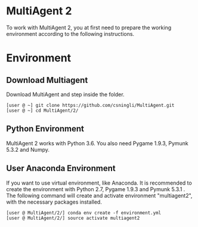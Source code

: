 # MultiAgent 2
To work with MultiAgent 2, you at first need to prepare the working environment according to the following instructions.

# Environment
## Download Multiagent
Download MultiAgent and step inside the folder.

	[user @ ~] git clone https://github.com/csningli/MultiAgent.git
	[user @ ~] cd MultiAgent/2/

## Python Environment
MultiAgent 2 works with Python 3.6. You also need Pygame 1.9.3, Pymunk 5.3.2 and Numpy.  

## User Anaconda Environment
If you want to use virtual environment, like Anaconda. It is recommended to create the environment with Python 2.7,
Pygame 1.9.3 and Pymunk 5.3.1 . The following command will create and activate environment "multiagent2",
with the necessary packages installed.

	[user @ MultiAgent/2/] conda env create -f environment.yml
	[user @ MultiAgent/2/] source activate multiagent2

